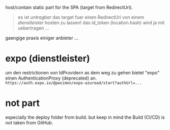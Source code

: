 host/contain static part for the SPA (target from RedirectUri).

> es ist *untragbar* das target fuer einen RedirectUri von einem *dienstleister* hosten zu lassen!
> das id_token (location.hash) wird ja mit uebertragen ...

gaengige praxis einiger anbieter ...

# expo (dienstleister)

um den restrictionen von IdProvidern as dem weg zu gehen bietet "expo" einen AuthenticationProxy (deprecated) an.
`https://auth.expo.io/@pwsimon/expo-azuread/start?authUrl=...`

# not part
especially the deploy folder from build. but keep in mind the Build (CI/CD) is not taken from GitHub.